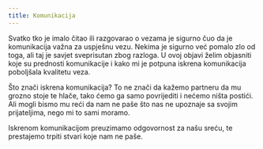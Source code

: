 ```yaml
---
title: Komunikacija
---
```


Svatko tko je imalo čitao ili razgovarao o vezama je sigurno čuo da je komunikacija važna za uspješnu vezu. Nekima je sigurno već pomalo zlo od toga, ali taj je savjet sveprisutan zbog razloga. U ovoj objavi želim objasniti koje su prednosti komunikacije i kako mi je potpuna iskrena komunikacija poboljšala kvalitetu veza.

Što znači iskrena komunikacija? To ne znači da kažemo partneru da mu grozno stoje te hlače, tako ćemo ga samo povrijediti i nećemo ništa postići. Ali mogli bismo mu reći da nam ne paše što nas ne upoznaje sa svojim prijateljima, nego mi to sami moramo.

Iskrenom komunikacijom preuzimamo odgovornost za našu sreću, te prestajemo trpiti stvari koje nam ne paše.

